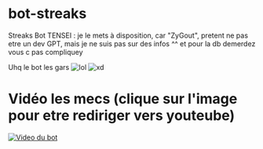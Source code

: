 # bot-streaks
Streaks Bot TENSEI : je le mets à disposition, car "ZyGout", pretent ne pas etre un dev GPT, mais je ne suis pas sur des infos ^^ et pour la db demerdez vous c pas compliquey

Uhq le bot les gars
![lol](https://i.imgur.com/MUITRxf.png)
![xd](https://i.imgur.com/OYEkI1V.png)

# Vidéo les mecs (clique sur l'image pour etre rediriger vers youteube)
[![Video du bot](https://i.imgur.com/JwkCfKJ.png)](https://youtu.be/0JN1fPFP3sM)
